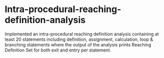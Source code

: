 # Intra-procedural-reaching-definition-analysis
Implemented an intra-procedural reaching definition analysis containing at least 20 statements including definition, assignment, calculation, loop & branching statements where the output of the analysis prints Reaching Definition Set for both exit and entry per  statement.
